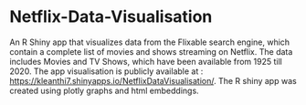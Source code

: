 # Netflix-Data-Visualisation

An R Shiny app that visualizes data from the Flixable search engine, which contain a complete list of movies and shows streaming on 
Netflix. The data includes Movies and TV Shows, which have been available from 1925 till 2020. 
The app visualisation is publicly available at : https://kleanthi7.shinyapps.io/NetflixDataVisualisation/. 
The R shiny app was created using plotly graphs and html embeddings. 
